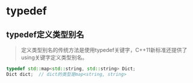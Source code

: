 # typedef

## typedef定义类型别名

> 定义类型别名的传统方法是使用typedef关键字，C++11新标准还提供了using关键字定义类型别名。

```c++
typedef std::map<std::string, std::string> Dict;
Dict dict;  // dict的类型是map<string, string> 
```